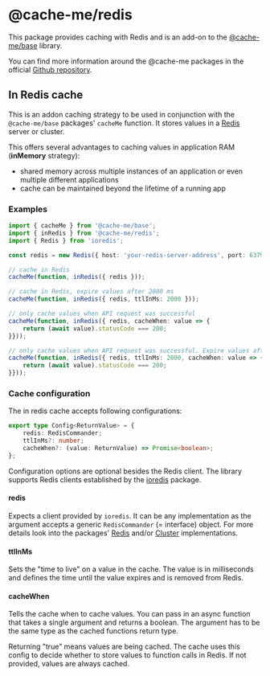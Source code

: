 # @cache-me/redis

This package provides caching with Redis and is an add-on to the [@cache-me/base](https://www.npmjs.com/package/@cache-me/base) library.

You can find more information around the @cache-me packages in the official [Github repository](https://github.com/Stiffler93/cache-me#readme).

## In Redis cache

This is an addon caching strategy to be used in conjunction with the `@cache-me/base` packages' `cacheMe` function. It stores values in a [Redis](https://redis.io/docs/) server or cluster. 

This offers several advantages to caching values in application RAM (**inMemory** strategy):
* shared memory across multiple instances of an application or even multiple different applications
* cache can be maintained beyond the lifetime of a running app

### Examples

```typescript
import { cacheMe } from '@cache-me/base';
import { inRedis } from '@cache-me/redis';
import { Redis } from 'ioredis';

const redis = new Redis({ host: 'your-redis-server-address', port: 6379 });

// cache in Redis
cacheMe(function, inRedis({ redis }));

// cache in Redis, expire values after 2000 ms
cacheMe(function, inRedis({ redis, ttlInMs: 2000 }));

// only cache values when API request was successful
cacheMe(function, inRedis({ redis, cacheWhen: value => {
    return (await value).statusCode === 200;
}}));

// only cache values when API request was successful. Expire values after 2000 ms
cacheMe(function, inRedis({ redis, ttlInMs: 2000, cacheWhen: value => {
    return (await value).statusCode === 200;
}}));
```

### Cache configuration

The in redis cache accepts following configurations:

```typescript
export type Config<ReturnValue> = {
    redis: RedisCommander;
    ttlInMs?: number;
    cacheWhen?: (value: ReturnValue) => Promise<boolean>;
};
```

Configuration options are optional besides the Redis client. The library supports Redis clients established by the [ioredis](https://www.npmjs.com/package/ioredis) package.

#### redis

Expects a client provided by `ioredis`. It can be any implementation as the argument accepts a generic `RedisCommander` (= interface) object. For more details look into the packages' [Redis](https://www.npmjs.com/package/ioredis#basic-usage) and/or [Cluster](https://www.npmjs.com/package/ioredis#cluster) implementations.

#### ttlInMs

Sets the "time to live" on a value in the cache. The value is in milliseconds and defines the time until the value expires and is removed from Redis.

#### cacheWhen

Tells the cache when to cache values. You can pass in an async function that takes a single argument and returns a boolean. The argument has to be the same type as the cached functions return type.

Returning "true" means values are being cached. The cache uses this config to decide whether to store values to function calls in Redis. If not provided, values are always cached.